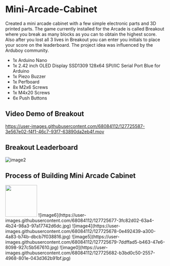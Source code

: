 # Mini-Arcade-Cabinet

Created a mini arcade cabinet with a few simple electronic parts and 3D printed parts. The game currently installed for the Arcade is called Breakout where you break as many blocks as you can to obtain the highest score. Also after you lost all 3 lives in Breakout you can enter you initials to place your score on the leaderboard. The project idea was influenced by the Arduboy community.

- 1x Arduino Nano
- 1x 2.42 inch OLED Display SSD1309 128x64 SPI/IIC Serial Port Blue for Arduino
- 1x Piezo Buzzer
- 1x Perfboard
- 8x M2x6 Screws
- 1x M4x20 Screws
- 6x Push Buttons

## **Video Demo of Breakout**
https://user-images.githubusercontent.com/68084112/127725587-3e567e02-f4f1-46c7-93f7-63890da2eb4f.mov


## **Breakout Leaderboard**
![image2](https://user-images.githubusercontent.com/68084112/127725719-2fbfc541-b807-440f-853b-6b152327b1b8.jpg)


## **Process of Building Mini Arcade Cabinet**
<img src="https://user-images.githubusercontent.com/68084112/127725674-ca331f42-232a-42a8-b164-8ff1731764d7.jpg" width="100" height="100">
![image6](https://user-images.githubusercontent.com/68084112/127725677-3fc82d02-63a4-4b24-98a3-97a17742d6dc.jpg)
![image4](https://user-images.githubusercontent.com/68084112/127725678-0e492439-a300-4a83-b74b-dbcb7f038816.jpg)
![image5](https://user-images.githubusercontent.com/68084112/127725679-7ddffad5-b463-47e6-8098-927c5b567610.jpg)
![image0](https://user-images.githubusercontent.com/68084112/127725682-b3bd0c50-2557-4968-801e-043d362b91bf.jpg)
